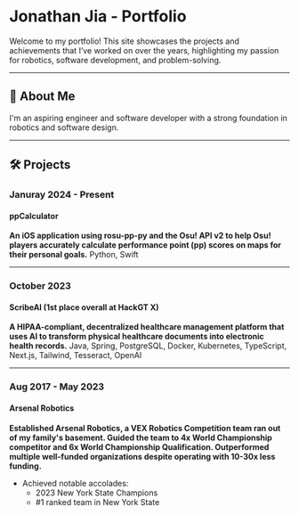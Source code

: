 # Jonathan Jia - Portfolio

Welcome to my portfolio! This site showcases the projects and achievements that I’ve worked on over the years, highlighting my passion for robotics, software development, and problem-solving.

---

## 🚀 About Me
I'm an aspiring engineer and software developer with a strong foundation in robotics and software design. 

---

## 🛠️ Projects

### **Januray 2024 - Present**  
#### **ppCalculator**  
**An iOS application using rosu-pp-py and the Osu! API v2 to help Osu! players accurately calculate performance point (pp) scores on maps for their personal goals.**
Python, Swift  

---

### **October 2023**  
#### **ScribeAI (1st place overall at HackGT X)**  
**A HIPAA-compliant, decentralized healthcare management platform that uses AI to transform physical healthcare documents into electronic health records.**
Java, Spring, PostgreSQL, Docker, Kubernetes, TypeScript, Next.js, Tailwind, Tesseract, OpenAI

---

### **Aug 2017 - May 2023**  
#### **Arsenal Robotics**  
**Established Arsenal Robotics, a VEX Robotics Competition team ran out of my family's basement. Guided the team to 4x World Championship competitor and 6x World Championship Qualification. Outperformed multiple well-funded organizations despite operating with 10-30x less funding.**
- Achieved notable accolades:
  - 2023 New York State Champions
  - #1 ranked team in New York State  
